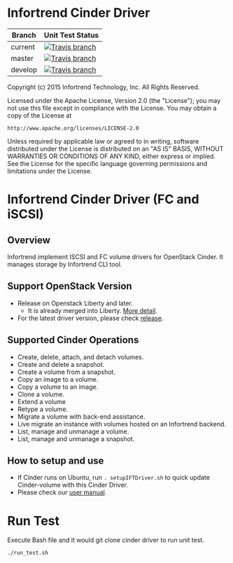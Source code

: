 Infortrend Cinder Driver
=============
| Branch  | Unit Test Status |
| ------- | ------------ |
| current | [![Travis branch][travis-ci-img]][travis-ci-url] |
| master  | [![Travis branch][travis-ci-master-img]][travis-ci-master-url] |
| develop | [![Travis branch][travis-ci-dev-img]][travis-ci-dev-url] |

Copyright (c) 2015 Infortrend Technology, Inc. All Rights Reserved.

Licensed under the Apache License, Version 2.0 (the "License"); you may
not use this file except in compliance with the License. You may obtain
a copy of the License at

    http://www.apache.org/licenses/LICENSE-2.0

Unless required by applicable law or agreed to in writing, software
distributed under the License is distributed on an "AS IS" BASIS, WITHOUT
WARRANTIES OR CONDITIONS OF ANY KIND, either express or implied. See the
License for the specific language governing permissions and limitations
under the License.

# Infortrend Cinder Driver (FC and iSCSI)

## Overview
Infortrend implement ISCSI and FC volume drivers for OpenStack Cinder.
It manages storage by Infortrend CLI tool.

## Support OpenStack Version

- Release on Openstack Liberty and later.
  + It is already merged into Liberty. [More detail](https://blueprints.launchpad.net/cinder/+spec/infortrend-iscsi-fc-volume-driver).
- For the latest driver version, please check [release](https://github.com/infortrend-openstack/infortrend-cinder-driver/releases).

## Supported Cinder Operations

- Create, delete, attach, and detach volumes.
- Create and delete a snapshot.
- Create a volume from a snapshot.
- Copy an image to a volume.
- Copy a volume to an image.
- Clone a volume.
- Extend a volume
- Retype a volume.
- Migrate a volume with back-end assistance.
- Live migrate an instance with volumes hosted on an Infortrend backend.
- List, manage and unmanage a volume.
- List, manage and unmanage a snapshot.

## How to setup and use

- If Cinder runs on Ubuntu, run `. setupIFTDriver.sh` to quick update Cinder-volume with this Cinder Driver.
- Please check our [user manual](https://github.com/infortrend-openstack/openstack-cinder-manaul).

# Run Test

Execute Bash file and it would git clone cinder driver to run unit test.
```
./run_test.sh
```

[travis-ci-img]: https://img.shields.io/travis/infortrend-openstack/infortrend-cinder-driver.svg?style=flat-square
[travis-ci-url]: https://travis-ci.org/infortrend-openstack/infortrend-cinder-driver

[travis-ci-master-img]: https://img.shields.io/travis/infortrend-openstack/infortrend-cinder-driver/master.svg?style=flat-square
[travis-ci-master-url]: https://travis-ci.org/infortrend-openstack/infortrend-cinder-driver/branches

[travis-ci-dev-img]: https://img.shields.io/travis/infortrend-openstack/infortrend-cinder-driver/develop.svg?style=flat-square
[travis-ci-dev-url]: https://travis-ci.org/infortrend-openstack/infortrend-cinder-driver/branches
